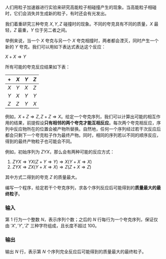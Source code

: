 人们用粒子加速器进行实验来研究高能粒子相碰撞产生的现象。当高能粒子相碰时，它们会消失并生成新的粒子，有时还会有光发出。

我们着重研究三种夸克 $X,Y,Z$ 碰撞时的现象。不同的夸克具有不同的质量，$X$ 最轻，$Z$ 最重，$Y$ 位于另二者之间。

举例来说，当一个 $X$ 夸克与另一个 $X$ 夸克相撞时，两者都会湮灭，同时产生一个新的 $Y$ 夸克。我们可以用如下表达式表达这个反应：

$X+X \Rightarrow Y$

所有可能的夸克反应结果如下表：

| +   | $X$ | $Y$ | $Z$ |
| --- | --- | --- | --- |
| $X$ | $Y$ | $X$ | $Z$ |
| $Y$ | $X$ | $Y$ | $Y$ |
| $Z$ | $Z$ | $Y$ | $X$ |

例如，$X+Z \Rightarrow Z, Z+Z \Rightarrow X$。给定一个夸克序列，我们可以计算出可能的相互作用的结果，前提假设**只有相邻的两个夸克才能互相反应**。每次两个夸克相反应，序列中反应物所在的位置会被产物所替换。自然地，任何一个序列经过若干次反应后都会只剩下一个夸克粒子作为最终产物。同时，相同的序列若以不同的顺序反应，得到的最终产物粒子也可能会不同。

例如，初始序列为 $ZYX$，那么会有两种可能的反应方式：

1. $ZYX \Longrightarrow YX(Z+Y \Rightarrow Y) \Longrightarrow X(Y+X \Rightarrow X)$
2. $ZYX \Longrightarrow ZX(Y+X \Rightarrow X) \Longrightarrow Z(Z+X \Rightarrow Z)$

其中方式二得到的夸克 $Z$ 的质量最大。

编写一个程序，给定若干个夸克序列，求各个序列反应后可能得到的**质量最大的最终粒子**。

### 输入

第 1 行为一个整数 $N$，表示序列个数；之后的 $N$ 行每行为一个夸克序列，保证仅由 $'X','Y','Z'$ 三种字符组成，且长度不超过 $100$。

### 输出

输出 $N$ 行，表示第 $N$ 个序列完全反应后可能得到的质量最大的最终粒子。
